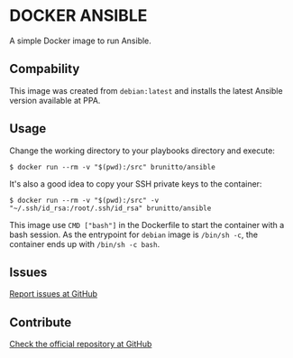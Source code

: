 # DOCKER ANSIBLE

A simple Docker image to run Ansible.

## Compability

This image was created from `debian:latest` and installs the latest Ansible
version available at PPA.

## Usage

Change the working directory to your playbooks directory and execute:

    $ docker run --rm -v "$(pwd):/src" brunitto/ansible

It's also a good idea to copy your SSH private keys to the container:

    $ docker run --rm -v "$(pwd):/src" -v "~/.ssh/id_rsa:/root/.ssh/id_rsa" brunitto/ansible

This image use `CMD ["bash"]` in the Dockerfile to start the container with a
bash session. As the entrypoint for `debian` image is `/bin/sh -c`, the
container ends up with `/bin/sh -c bash`.

## Issues

[Report issues at GitHub](https://github.com/brunitto/docker-ansible/issues)

## Contribute

[Check the official repository at GitHub](https://github.com/brunitto/docker-ansible)

